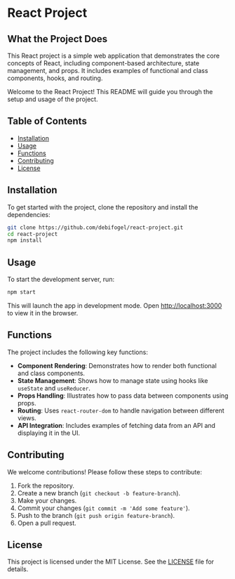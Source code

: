 # React Project

## What the Project Does

This React project is a simple web application that demonstrates the core concepts of React, including component-based architecture, state management, and props. It includes examples of functional and class components, hooks, and routing. 


Welcome to the React Project! This README will guide you through the setup and usage of the project.

## Table of Contents

- [Installation](#installation)
- [Usage](#usage)
- [Functions](#functions)
- [Contributing](#contributing)
- [License](#license)

## Installation

To get started with the project, clone the repository and install the dependencies:

```bash
git clone https://github.com/debifogel/react-project.git
cd react-project
npm install
```

## Usage

To start the development server, run:

```bash
npm start
```

This will launch the app in development mode. Open [http://localhost:3000](http://localhost:3000) to view it in the browser.

## Functions

The project includes the following key functions:

- **Component Rendering**: Demonstrates how to render both functional and class components.
- **State Management**: Shows how to manage state using hooks like `useState` and `useReducer`.
- **Props Handling**: Illustrates how to pass data between components using props.
- **Routing**: Uses `react-router-dom` to handle navigation between different views.
- **API Integration**: Includes examples of fetching data from an API and displaying it in the UI.

## Contributing

We welcome contributions! Please follow these steps to contribute:

1. Fork the repository.
2. Create a new branch (`git checkout -b feature-branch`).
3. Make your changes.
4. Commit your changes (`git commit -m 'Add some feature'`).
5. Push to the branch (`git push origin feature-branch`).
6. Open a pull request.

## License

This project is licensed under the MIT License. See the [LICENSE](LICENSE) file for details.

